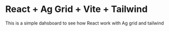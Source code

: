 # React + Ag Grid + Vite + Tailwind

This is a simple dahsboard to see how React work with Ag grid and tailwind

